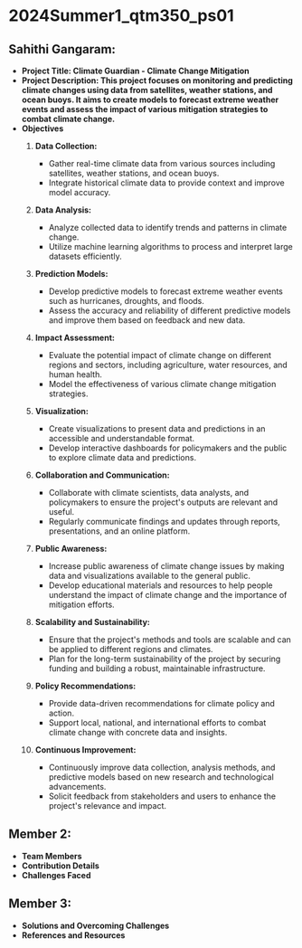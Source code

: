 # 2024Summer1_qtm350_ps01

## Sahithi Gangaram:
- **Project Title: Climate Guardian - Climate Change Mitigation**
- **Project Description: This project focuses on monitoring and predicting climate changes using data from satellites, weather stations, and ocean buoys. It aims to create models to forecast extreme weather events and assess the impact of various mitigation strategies to combat climate change.**
- **Objectives**
  1. **Data Collection:**
     - Gather real-time climate data from various sources including satellites, weather stations, and ocean buoys.
     - Integrate historical climate data to provide context and improve model accuracy.

  2. **Data Analysis:**
     - Analyze collected data to identify trends and patterns in climate change.
     - Utilize machine learning algorithms to process and interpret large datasets efficiently.

  3. **Prediction Models:**
     - Develop predictive models to forecast extreme weather events such as hurricanes, droughts, and floods.
     - Assess the accuracy and reliability of different predictive models and improve them based on feedback and new data.

  4. **Impact Assessment:**
     - Evaluate the potential impact of climate change on different regions and sectors, including agriculture, water resources, and human health.
     - Model the effectiveness of various climate change mitigation strategies.

  5. **Visualization:**
     - Create visualizations to present data and predictions in an accessible and understandable format.
     - Develop interactive dashboards for policymakers and the public to explore climate data and predictions.

  6. **Collaboration and Communication:**
     - Collaborate with climate scientists, data analysts, and policymakers to ensure the project's outputs are relevant and useful.
     - Regularly communicate findings and updates through reports, presentations, and an online platform.

  7. **Public Awareness:**
     - Increase public awareness of climate change issues by making data and visualizations available to the general public.
     - Develop educational materials and resources to help people understand the impact of climate change and the importance of mitigation efforts.

  8. **Scalability and Sustainability:**
     - Ensure that the project's methods and tools are scalable and can be applied to different regions and climates.
     - Plan for the long-term sustainability of the project by securing funding and building a robust, maintainable infrastructure.

  9. **Policy Recommendations:**
     - Provide data-driven recommendations for climate policy and action.
     - Support local, national, and international efforts to combat climate change with concrete data and insights.

  10. **Continuous Improvement:**
      - Continuously improve data collection, analysis methods, and predictive models based on new research and technological advancements.
      - Solicit feedback from stakeholders and users to enhance the project's relevance and impact.

## Member 2: 
- **Team Members**
- **Contribution Details**
- **Challenges Faced**

## Member 3:
- **Solutions and Overcoming Challenges**
- **References and Resources**
